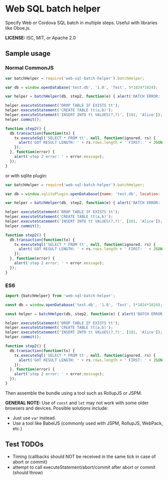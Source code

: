 # Web SQL batch helper

Specify Web or Cordova SQL batch in multiple steps. Useful with libraries like Oboe.js.

**LICENSE:** ISC, MIT, or Apache 2.0

## Sample usage

### Normal CommonJS

```js
var batchHelper = require('web-sql-batch-helper').batchHelper;

var db = window.openDatabase('test.db', '1.0', 'Test', 5*1024*1024);

var helper = batchHelper(db, step2, function(e) { alert('BATCH ERROR: ' + message); });

helper.executeStatement('DROP TABLE IF EXISTS tt');
helper.executeStatement('CREATE TABLE tt(a,b)');
helper.executeStatement('INSERT INTO tt VALUES(?,?)', [101, 'Alice']);
helper.commit();

function step2() {
  db.transaction(function(tx) {
    tx.executeSql('SELECT * FROM tt', null, function(ignored, rs) {
      alert('GOT RESULT LENGTH: ' + rs.rows.length + ' FIRST: ' + JSON.stringify(rs.rows.item(0)));
    });
  }, function(error) {
    alert('step 2 error: ' + error.message);
  });
}
```

or with sqlite plugin:

```js
var batchHelper = require('web-sql-batch-helper').batchHelper;

var db = window.sqlitePlugin.openDatabase({name: 'test.db', location: 'default'});

var helper = batchHelper(db, step2, function(e) { alert('BATCH ERROR: ' + message); });

helper.executeStatement('DROP TABLE IF EXISTS tt');
helper.executeStatement('CREATE TABLE tt(a,b)');
helper.executeStatement('INSERT INTO tt VALUES(?,?)', [101, 'Alice']);
helper.commit();

function step2() {
  db.transaction(function(tx) {
    tx.executeSql('SELECT * FROM tt', null, function(ignored, rs) {
      alert('GOT RESULT LENGTH: ' + rs.rows.length + ' FIRST: ' + JSON.stringify(rs.rows.item(0)));
    });
  }, function(error) {
    alert('step 2 error: ' + error.message);
  });
}
```

### ES6

```js
import {batchHelper} from 'web-sql-batch-helper';

const db = window.openDatabase('test.db', '1.0', 'Test', 5*1024*1024);

const helper = batchHelper(db, step2, function(e) { alert('BATCH ERROR: ' + message); });

helper.executeStatement('DROP TABLE IF EXISTS tt');
helper.executeStatement('CREATE TABLE tt(a,b)');
helper.executeStatement('INSERT INTO tt VALUES(?,?)', [101, 'Alice']);
helper.commit();

function step2() {
  db.transaction(function(tx) {
    tx.executeSql('SELECT * FROM tt', null, function(ignored, rs) {
      alert('GOT RESULT LENGTH: ' + rs.rows.length + ' FIRST: ' + JSON.stringify(rs.rows.item(0)));
    });
  }, function(error) {
    alert('step 2 error: ' + error.message);
  });
}
```

Then assemble the bundle using a tool such as RollupJS or JSPM.

**GENERAL NOTE:** Use of `const` and `let` may not work with some older browsers and devices. Possible solutions include:
- Just use `var` instead.
- Use a tool like BabelJS (commonly used with JSPM, RollupJS, WebPack, etc.)

## Test TODOs

- Timing (callbacks should NOT be received in the same tick in case of abort or commit)
- attempt to call executeStatement/abort/commit after abort or commit (should throw)
